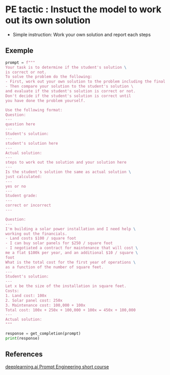 # PE tactic : Instuct the model to work out its own solution

- Simple instruction: Work your own solution and report each steps

## Exemple
```python
prompt = f"""
Your task is to determine if the student's solution \
is correct or not.
To solve the problem do the following:
- First, work out your own solution to the problem including the final total. 
- Then compare your solution to the student's solution \ 
and evaluate if the student's solution is correct or not. 
Don't decide if the student's solution is correct until 
you have done the problem yourself.

Use the following format:
Question:
---
question here
---
Student's solution:
---
student's solution here
---
Actual solution:
---
steps to work out the solution and your solution here
---
Is the student's solution the same as actual solution \
just calculated:
---
yes or no
---
Student grade:
---
correct or incorrect
---

Question:
---
I'm building a solar power installation and I need help \
working out the financials. 
- Land costs $100 / square foot
- I can buy solar panels for $250 / square foot
- I negotiated a contract for maintenance that will cost \
me a flat $100k per year, and an additional $10 / square \
foot
What is the total cost for the first year of operations \
as a function of the number of square feet.
--- 
Student's solution:
---
Let x be the size of the installation in square feet.
Costs:
1. Land cost: 100x
2. Solar panel cost: 250x
3. Maintenance cost: 100,000 + 100x
Total cost: 100x + 250x + 100,000 + 100x = 450x + 100,000
---
Actual solution:
"""

```

```python
response = get_completion(prompt)
print(response)
```

## References
[deeplearning.ai Prompt Engineering short course](https://learn.deeplearning.ai/courses/chatgpt-prompt-eng)
